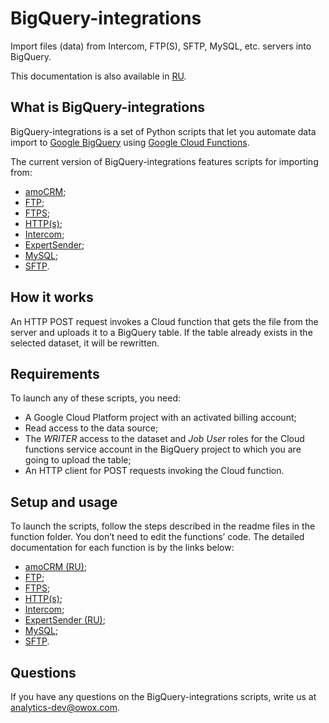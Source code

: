 # BigQuery-integrations
Import files (data) from Intercom, FTP(S), SFTP, MySQL, etc. servers into BigQuery.

This documentation is also available in [RU](https://github.com/OWOX/BigQuery-integrations/blob/master/README_RU.md). 

## What is BigQuery-integrations

BigQuery-integrations is a set of Python scripts that let you automate data import to [Google BigQuery](https://cloud.google.com/bigquery/) using [Google Cloud Functions](https://cloud.google.com/functions/). 

The current version of BigQuery-integrations features scripts for importing from:

- [amoCRM](https://github.com/OWOX/BigQuery-integrations/tree/master/amocrm);
- [FTP](https://github.com/OWOX/BigQuery-integrations/tree/master/ftp);
- [FTPS](https://github.com/OWOX/BigQuery-integrations/tree/master/ftps);
- [HTTP(s)](https://github.com/OWOX/BigQuery-integrations/tree/master/https);
- [Intercom](https://github.com/OWOX/BigQuery-integrations/tree/master/intercom);
- [ExpertSender](https://github.com/OWOX/BigQuery-integrations/tree/master/expertsender);
- [MySQL](https://github.com/OWOX/BigQuery-integrations/tree/master/mysql);
- [SFTP](https://github.com/OWOX/BigQuery-integrations/tree/master/sftp).


## How it works

An HTTP POST request invokes a Cloud function that gets the file from the server and uploads it to a BigQuery table. 
If the table already exists in the selected dataset, it will be rewritten.

## Requirements

To launch any of these scripts, you need:
- A Google Cloud Platform project with an activated billing account;
- Read access to the data source;
- The *WRITER* access to the dataset and *Job User* roles for the Cloud functions service account in the BigQuery project to which you are going to upload the table;
- An HTTP client for POST requests invoking the Cloud function.

## Setup and usage

To launch the scripts, follow the steps described in the readme files in the function folder. 
You don’t need to edit the functions’ code.
The detailed documentation for each function is by the links below:

- [amoCRM (RU)](https://github.com/OWOX/BigQuery-integrations/tree/master/amocrm/README_RU.md);
- [FTP](https://github.com/OWOX/BigQuery-integrations/tree/master/ftp/README.md);
- [FTPS](https://github.com/OWOX/BigQuery-integrations/tree/master/ftps/README.md);
- [HTTP(s)](https://github.com/OWOX/BigQuery-integrations/tree/master/https/README.md);
- [Intercom](https://github.com/OWOX/BigQuery-integrations/tree/master/intercom/README.md);
- [ExpertSender (RU)](https://github.com/OWOX/BigQuery-integrations/tree/master/expertsender/README_RU.md);
- [MySQL](https://github.com/OWOX/BigQuery-integrations/tree/master/mysql/README.md);
- [SFTP](https://github.com/OWOX/BigQuery-integrations/tree/master/sftp/README.md).

## Questions

If you have any questions on the BigQuery-integrations scripts, write us at analytics-dev@owox.com.
